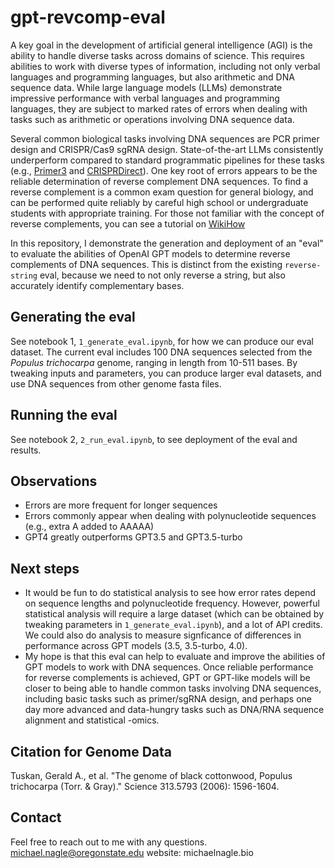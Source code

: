 # gpt-revcomp-eval
A key goal in the development of artificial general intelligence (AGI) is the ability to handle diverse tasks across domains of science. This requires abilities to work with diverse types of information, including not only verbal languages and programming languages, but also arithmetic and DNA sequence data. While large language models (LLMs) demonstrate impressive performance with verbal languages and programming languages, they are subject to marked rates of errors when dealing with tasks such as arithmetic or operations involving DNA sequence data.

Several common biological tasks involving DNA sequences are PCR primer design and CRISPR/Cas9 sgRNA design. State-of-the-art LLMs consistently underperform compared to standard programmatic pipelines for these tasks (e.g., [Primer3](https://primer3.ut.ee) and [CRISPRDirect](https://crispr.dbcls.jp)). One key root of errors appears to be the reliable determination of reverse complement DNA sequences. To find a reverse complement is a common exam question for general biology, and can be performed quite reliably by careful high school or undergraduate students with appropriate training. For those not familiar with the concept of reverse complements, you can see a tutorial on [WikiHow](https://www.wikihow.life/Find-the-Reverse-Complement-of-a-DNA-Sequence)

In this repository, I demonstrate the generation and deployment of an "eval" to evaluate the abilities of OpenAI GPT models to determine reverse complements of DNA sequences. This is distinct from the existing `reverse-string` eval, because we need to not only reverse a string, but also accurately identify complementary bases.

## Generating the eval
See notebook 1, `1_generate_eval.ipynb`, for how we can produce our eval dataset. The current eval includes 100 DNA sequences selected from the _Populus trichocarpa_ genome, ranging in length from 10-511 bases. By tweaking inputs and parameters, you can produce larger eval datasets, and use DNA sequences from other genome fasta files.

## Running the eval
See notebook 2, `2_run_eval.ipynb`, to see deployment of the eval and results.

## Observations
- Errors are more frequent for longer sequences
- Errors commonly appear when dealing with polynucleotide sequences (e.g., extra A added to AAAAA)
- GPT4 greatly outperforms GPT3.5 and GPT3.5-turbo

## Next steps
- It would be fun to do statistical analysis to see how error rates depend on sequence lengths and polynucleotide frequency. However, powerful statistical analysis will require a large dataset (which can be obtained by tweaking parameters in `1_generate_eval.ipynb`), and a lot of API credits. We could also do analysis to measure signficance of differences in performance across GPT models (3.5, 3.5-turbo, 4.0).
- My hope is that this eval can help to evaluate and improve the abilities of GPT models to work with DNA sequences. Once reliable performance for reverse complements is achieved, GPT or GPT-like models will be closer to being able to handle common tasks involving DNA sequences, including basic tasks such as primer/sgRNA design, and perhaps one day more advanced and data-hungry tasks such as DNA/RNA sequence alignment and statistical -omics.

## Citation for Genome Data
Tuskan, Gerald A., et al. "The genome of black cottonwood, Populus trichocarpa (Torr. & Gray)." Science 313.5793 (2006): 1596-1604.

## Contact
Feel free to reach out to me with any questions.
michael.nagle@oregonstate.edu
website: michaelnagle.bio


